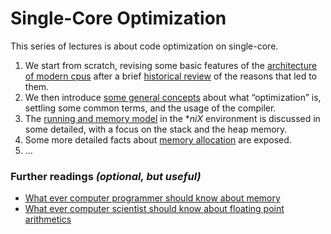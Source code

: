 # Single-Core Optimization


This series of lectures is about code optimization on single-core.

1.  We start from scratch, revising some basic features of the [architecture of modern cpus](01--Modern_architecture.pdf) after a brief [historical review](00--No_more_free_lunch.pdf) of the reasons that led to them.
2.  We then introduce [some general concepts](02--Optimization-preliminary_and_basic_compiler_usage.pdf) about what “optimization” is, settling some common terms, and the usage of the compiler.
3.  The [running and memory model](03--Heap_stack_and_memory_model.pdf) in the **niX* environment is discussed in some detailed, with a focus on the stack and the heap memory.
4.  Some more detailed facts about [memory allocation](04--Memory_allocation.pdf) are exposed.
5.  …



### Further readings _(optional, but useful)_

*  [What ever computer programmer should know about memory](materials/What_every_computer_programmer_should_know_about_memory.pdf)
*  [What ever computer scientist should know about floating point arithmetics](materials/What_every_computer_scientist_should_know_about_floating-point.pdf)

